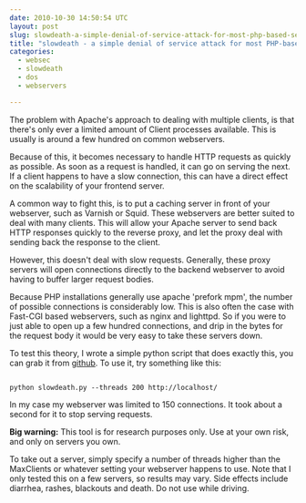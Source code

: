 ```yaml
---
date: 2010-10-30 14:50:54 UTC
layout: post
slug: slowdeath-a-simple-denial-of-service-attack-for-most-php-based-servers
title: "slowdeath - a simple denial of service attack for most PHP-based servers"
categories:
  - websec
  - slowdeath
  - dos
  - webservers

---
```

<p>The problem with Apache's approach to dealing with multiple clients, is that there's only ever a limited amount of Client processes available. This is usually is around a few hundred on common webservers.</p>

<p>Because of this, it becomes necessary to handle HTTP requests as quickly as possible. As soon as a request is handled, it can go on serving the next. If a client happens to have a slow connection, this can have a direct effect on the scalability of your frontend server.</p>

<p>A common way to fight this, is to put a caching server in front of your webserver, such as Varnish or Squid. These webservers are better suited to deal with many clients. This will allow your Apache server to send back HTTP responses quickly to the reverse proxy, and let the proxy deal with sending back the response to the client.</p>

<p>However, this doesn't deal with slow requests. Generally, these proxy servers will open connections directly to the backend webserver to avoid having to buffer larger request bodies.</p>

<p>Because PHP installations generally use apache 'prefork mpm', the number of possible connections is considerably low. This is also often the case with Fast-CGI based webservers, such as nginx and lighttpd. So if you were to just able to open up a few hundred connections, and drip in the bytes for the request body it would be very easy to take these servers down.</p>

<p>To test this theory, I wrote a simple python script that does exactly this, you can grab it from <a href="http://github.com/evert/slowdeath">github</a>. To use it, try something like this:</p>

```

python slowdeath.py --threads 200 http://localhost/

```

<p>In my case my webserver was limited to 150 connections. It took about a second for it to stop serving requests.</p>

<p><strong>Big warning:</strong> This tool is for research purposes only. Use at your own risk, and only on servers you own.</p>

<p>To take out a server, simply specify a number of threads higher than the MaxClients or whatever setting your webserver happens to use. Note that I only tested this on a few servers, so results may vary. Side effects include diarrhea, rashes, blackouts and death. Do not use while driving.</p>